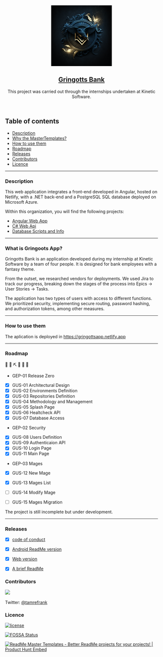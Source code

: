 <p align="center">
  <a href="https://gringottsapp.netlify.app/home">
    <img src="https://github.com/Gringotts-Team/webapp-gringotts/blob/main/src/assets/img/gringotts_logo.png" alt="Gringotts logo" width=200 height=200>
  </a>
  <h2 align="center"><a href="https://gringottsapp.netlify.app/home">Gringotts Bank</a></h2>
  <p align="center">
This project was carried out through the internships undertaken at Kinetic Software.    
    <br>
    </p>
</p>

<br>


## Table of contents
- [Description](#description)
- [Why the MasterTemplates?](#why-the-master-templates)
- [How to use them](#how-to-use-them)
- [Roadmap](#roadmap)
- [Releases](#releases)
- [Contributors](#contributors)
- [Licence](#licence)

<hr>

### Description

This web application integrates a front-end developed in Angular, hosted on Netlify, with a .NET back-end and a PostgreSQL SQL database deployed on Microsoft Azure. 

Within this organization, you will find the following projects:

 - [Angular Web App](https://github.com/Gringotts-Team/webapp-gringotts/tree/main)
 - [C# Web Api](https://github.com/Gringotts-Team/webapi-gringotts)
 - [Database Scripts and Info](https://github.com/Gringotts-Team/database-gringotts)

<hr>

### What is Gringoots App?

Gringotts Bank is an application developed during my internship at Kinetic Software by a team of four people. It is designed for bank employees with a fantasy theme.

From the outset, we researched vendors for deployments. We used Jira to track our progress, breaking down the stages of the process into Epics -> User Stories -> Tasks.

The application has two types of users with access to different functions. We prioritized security, implementing secure routing, password hashing, and authorization tokens, among other measures.


<hr>

### How to use them

The aplication is deployed in https://gringottsapp.netlify.app


<hr>

### Roadmap
  🚧 👷‍ ⛏ 👷 🔧️ 🚧
- GEP-01 Release Zero
-   [x] GUS-01 Architectural Design
-   [x] GUS-02 Environments Definition
-   [x] GUS-03 Repositories Definition
-   [x] GUS-04 Methodology and Management
-   [x] GUS-05 Splash Page
-   [x] GUS-06 Healtcheck API
-   [x] GUS-07 Database Access
- GEP-02 Security
-   [x] GUS-08 Users Definition
-   [x] GUS-09 Authenticaion API
-   [x] GUS-10 Login Page
-   [x] GUS-11 Main Page
- GEP-03 Mages
-   [x] GUS-12 New Mage
-   [x] GUS-13 Mages List
-   [ ] GUS-14 Modify Mage
-   [ ] GUS-15 Mages Migration


The project is still incomplete but under development.
<hr>

### Releases
- [x] [code of conduct](https://github.com/tamzi/ReadMe-MasterTemplates/blob/master/CodeOfConduct.md)

- [x] [Android ReadMe version](https://github.com/tamzi/ReadMe-MasterTemplates/tree/master/android)
- [x] [Web version](https://github.com/tamzi/ReadMe-MasterTemplates/tree/master/website)
- [x] [A brief ReadMe](https://github.com/tamzi/ReadMe-MasterTemplates/blob/master/brief/brief.md)


### Contributors

<a href="https://github.com/tamzi/ReadMe-MasterTemplates/graphs/contributors">
  <img src="https://contributors-img.firebaseapp.com/image?repo=tamzi/ReadMe-MasterTemplates" />
</a>

Twitter:  [@tamrefrank](https://twitter.com/tamrefrank)

### Licence


[![license](https://img.shields.io/github/license/mashape/apistatus.svg?style=for-the-badge)](#)



[![FOSSA Status](https://app.fossa.com/api/projects/git%2Bgithub.com%2Ftamzi%2FReadMe-MasterTemplates.svg?type=large)](https://app.fossa.com/projects/git%2Bgithub.com%2Ftamzi%2FReadMe-MasterTemplates?ref=badge_large)

<a href="https://www.producthunt.com/posts/readme-master-templates?utm_source=badge-featured&utm_medium=badge&utm_souce=badge-readme-master-templates" target="_blank"><img src="https://api.producthunt.com/widgets/embed-image/v1/featured.svg?post_id=186076&theme=light" alt="ReadMe Master Templates - Better ReadMe projects for your projects! | Product Hunt Embed" style="width: 250px; height: 54px;" width="250px" height="54px" /></a>
